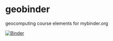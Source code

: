 # geobinder

geocomputing course elements for mybinder.org

[![Binder](http://mybinder.org/badge.svg)](http://mybinder.org:/repo/agile-geoscience/geobinder)
